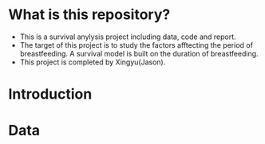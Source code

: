 # What is this repository?
- This is a survival anylysis project including data, code and report.
- The target of this project is to study the factors afftecting the period of breastfeeding. A survival model is built on the duration of breastfeeding.
- This project is completed by Xingyu(Jason).

# Introduction 


# Data

 
